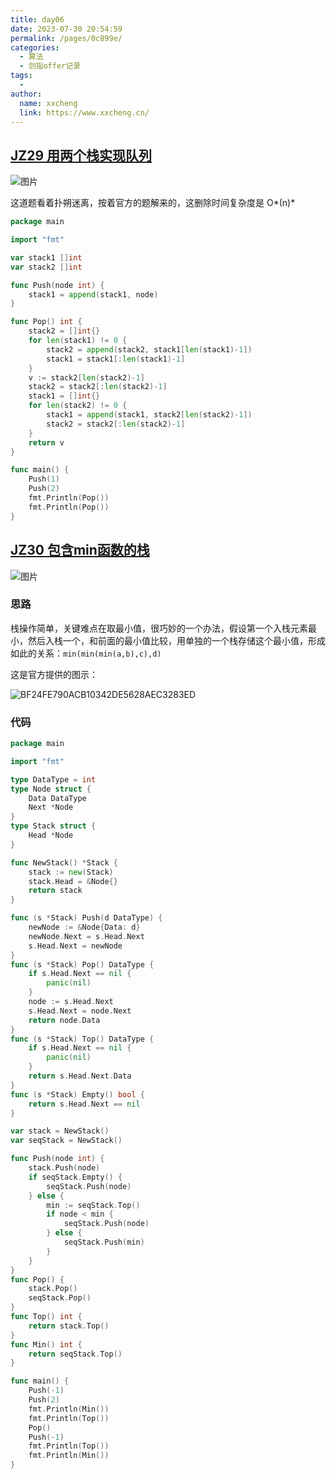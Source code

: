 ```yaml
---
title: day06
date: 2023-07-30 20:54:59
permalink: /pages/0c899e/
categories:
  - 算法
  - 剑指offer记录
tags:
  - 
author: 
  name: xxcheng
  link: https://www.xxcheng.cn/
---
```

## [JZ29 用两个栈实现队列](https://www.nowcoder.com/share/jump/9173034621690701136524)

![图片](https://uploadfiles.nowcoder.com/badge_images/20230730/917303462_1690701163988/FY9nwWJIUi.png)

这道题看着扑朔迷离，按着官方的题解来的，这删除时间复杂度是 O*(n)*

```go
package main

import "fmt"

var stack1 []int
var stack2 []int

func Push(node int) {
	stack1 = append(stack1, node)
}

func Pop() int {
	stack2 = []int{}
	for len(stack1) != 0 {
		stack2 = append(stack2, stack1[len(stack1)-1])
		stack1 = stack1[:len(stack1)-1]
	}
	v := stack2[len(stack2)-1]
	stack2 = stack2[:len(stack2)-1]
	stack1 = []int{}
	for len(stack2) != 0 {
		stack1 = append(stack1, stack2[len(stack2)-1])
		stack2 = stack2[:len(stack2)-1]
	}
	return v
}

func main() {
	Push(1)
	Push(2)
	fmt.Println(Pop())
	fmt.Println(Pop())
}
```

## [JZ30 包含min函数的栈](https://www.nowcoder.com/share/jump/9173034621690716338021)

![图片](https://uploadfiles.nowcoder.com/badge_images/20230730/917303462_1690716348724/cAWN0cIzBQ.png)

### 思路

栈操作简单，关键难点在取最小值，很巧妙的一个办法，假设第一个入栈元素最小，然后入栈一个，和前面的最小值比较，用单独的一个栈存储这个最小值，形成如此的关系：`min(min(min(a,b),c),d)`

这是官方提供的图示：

![BF24FE790ACB10342DE5628AEC3283ED](https://cdn-static.xxcheng.cn/static/blog/images/2023/07/30/00fb6d6802001a7d515a6405f254fc42.gif)

### 代码

```go
package main

import "fmt"

type DataType = int
type Node struct {
	Data DataType
	Next *Node
}
type Stack struct {
	Head *Node
}

func NewStack() *Stack {
	stack := new(Stack)
	stack.Head = &Node{}
	return stack
}

func (s *Stack) Push(d DataType) {
	newNode := &Node{Data: d}
	newNode.Next = s.Head.Next
	s.Head.Next = newNode
}
func (s *Stack) Pop() DataType {
	if s.Head.Next == nil {
		panic(nil)
	}
	node := s.Head.Next
	s.Head.Next = node.Next
	return node.Data
}
func (s *Stack) Top() DataType {
	if s.Head.Next == nil {
		panic(nil)
	}
	return s.Head.Next.Data
}
func (s *Stack) Empty() bool {
	return s.Head.Next == nil
}

var stack = NewStack()
var seqStack = NewStack()

func Push(node int) {
	stack.Push(node)
	if seqStack.Empty() {
		seqStack.Push(node)
	} else {
		min := seqStack.Top()
		if node < min {
			seqStack.Push(node)
		} else {
			seqStack.Push(min)
		}
	}
}
func Pop() {
	stack.Pop()
	seqStack.Pop()
}
func Top() int {
	return stack.Top()
}
func Min() int {
	return seqStack.Top()
}

func main() {
	Push(-1)
	Push(2)
	fmt.Println(Min())
	fmt.Println(Top())
	Pop()
	Push(-1)
	fmt.Println(Top())
	fmt.Println(Min())
}
```